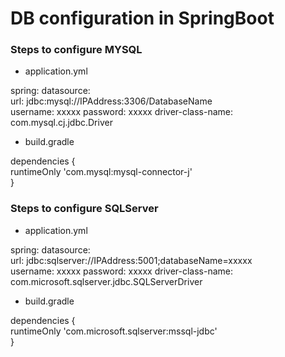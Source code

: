 # DB configuration in SpringBoot

### Steps to configure MYSQL

* application.yml

spring:
  datasource:    
    url: jdbc:mysql://IPAddress:3306/DatabaseName        
    username: xxxxx
    password: xxxxx
    driver-class-name: com.mysql.cj.jdbc.Driver  

* build.gradle	

dependencies {    
    runtimeOnly 'com.mysql:mysql-connector-j'    
}

### Steps to configure SQLServer

* application.yml

spring:
  datasource:    
    url: jdbc:sqlserver://IPAddress:5001;databaseName=xxxxx        
    username: xxxxx
    password: xxxxx
    driver-class-name: com.microsoft.sqlserver.jdbc.SQLServerDriver  

* build.gradle	

dependencies {    
    runtimeOnly 'com.microsoft.sqlserver:mssql-jdbc'    
}


